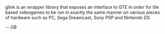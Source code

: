 glink is an wrapper library that exposes an interface to GTE in order
for tile based videogames to be run in exactly the same manner
on various pieces of hardware such as PC, Sega Dreamcast, Sony PSP
and Nintendo DS

-- GB